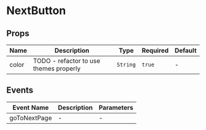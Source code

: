 # NextButton

## Props

<!-- @vuese:NextButton:props:start -->
|Name|Description|Type|Required|Default|
|---|---|---|---|---|
|color|TODO - refactor to use themes properly|`String`|`true`|-|

<!-- @vuese:NextButton:props:end -->


## Events

<!-- @vuese:NextButton:events:start -->
|Event Name|Description|Parameters|
|---|---|---|
|goToNextPage|-|-|

<!-- @vuese:NextButton:events:end -->
